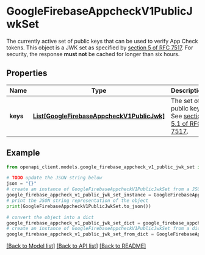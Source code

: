 # GoogleFirebaseAppcheckV1PublicJwkSet

The currently active set of public keys that can be used to verify App Check tokens. This object is a JWK set as specified by [section 5 of RFC 7517](https://tools.ietf.org/html/rfc7517#section-5). For security, the response **must not** be cached for longer than six hours.

## Properties

Name | Type | Description | Notes
------------ | ------------- | ------------- | -------------
**keys** | [**List[GoogleFirebaseAppcheckV1PublicJwk]**](GoogleFirebaseAppcheckV1PublicJwk.md) | The set of public keys. See [section 5.1 of RFC 7517](https://tools.ietf.org/html/rfc7517#section-5). | [optional] 

## Example

```python
from openapi_client.models.google_firebase_appcheck_v1_public_jwk_set import GoogleFirebaseAppcheckV1PublicJwkSet

# TODO update the JSON string below
json = "{}"
# create an instance of GoogleFirebaseAppcheckV1PublicJwkSet from a JSON string
google_firebase_appcheck_v1_public_jwk_set_instance = GoogleFirebaseAppcheckV1PublicJwkSet.from_json(json)
# print the JSON string representation of the object
print(GoogleFirebaseAppcheckV1PublicJwkSet.to_json())

# convert the object into a dict
google_firebase_appcheck_v1_public_jwk_set_dict = google_firebase_appcheck_v1_public_jwk_set_instance.to_dict()
# create an instance of GoogleFirebaseAppcheckV1PublicJwkSet from a dict
google_firebase_appcheck_v1_public_jwk_set_from_dict = GoogleFirebaseAppcheckV1PublicJwkSet.from_dict(google_firebase_appcheck_v1_public_jwk_set_dict)
```
[[Back to Model list]](../README.md#documentation-for-models) [[Back to API list]](../README.md#documentation-for-api-endpoints) [[Back to README]](../README.md)


